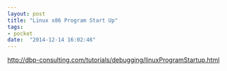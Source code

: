```yaml
---
layout: post
title: "Linux x86 Program Start Up"
tags:
- pocket
date:  "2014-12-14 16:02:46"
---
```


http://dbp-consulting.com/tutorials/debugging/linuxProgramStartup.html

